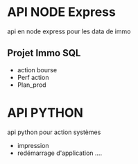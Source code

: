 # API NODE Express
api en node express pour les data de immo
## Projet Immo SQL
 - action bourse
 - Perf action
 - Plan_prod

# API PYTHON
api python pour action systèmes 
 - impression
 - redémarrage d'application
....

